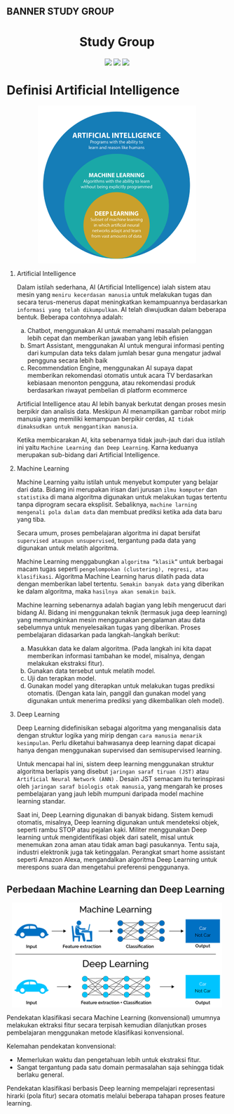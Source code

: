 BANNER STUDY GROUP
----
<h1 align="center"> Study Group </h1>

<p align="center">
    <img src="https://img.shields.io/badge/python-3670A0?style=for-the-badge&logo=python&logoColor=ffdd54" style="vertical-align:middle">
    <img src="https://img.shields.io/badge/TensorFlow-%23FF6F00.svg?style=for-the-badge&logo=TensorFlow&logoColor=white" style="vertical-align:middle">
    <img src="https://img.shields.io/badge/Keras-%23D00000.svg?style=for-the-badge&logo=Keras&logoColor=white" style="vertical-align:middle">
</p>

# Definisi Artificial Intelligence

<p align="center">
    <img src="contents/subset AI-ML-DL.png" width="360" style="vertical-align:middle">
</p>

1.  Artificial Intelligence

    Dalam istilah sederhana, AI (Artificial Intelligence) ialah sistem atau mesin yang `meniru kecerdasan manusia` untuk melakukan tugas dan secara terus-menerus dapat meningkatkan kemampuannya berdasarkan `informasi yang telah dikumpulkan`. AI telah diwujudkan dalam beberapa bentuk. Beberapa contohnya adalah:
    
    <ol type="a">
    <li>Chatbot, menggunakan AI untuk memahami masalah pelanggan lebih cepat dan memberikan jawaban yang lebih efisien</li>
    <li>Smart Assistant, menggunakan AI untuk mengurai informasi penting dari kumpulan data teks dalam jumlah besar guna mengatur jadwal pengguna secara lebih baik</li>
    <li>Recommendation Engine, menggunakan AI supaya dapat memberikan rekomendasi otomatis untuk acara TV berdasarkan kebiasaan menonton pengguna, atau rekomendasi produk berdasarkan riwayat pembelian di platform ecommerce</li>
    </ol>

    Artificial Intelligence atau AI lebih banyak berkutat dengan proses mesin berpikir dan analisis data. Meskipun AI menampilkan gambar robot mirip manusia yang memiliki kemampuan berpikir cerdas, `AI tidak dimaksudkan untuk menggantikan manusia`.

    Ketika membicarakan AI, kita sebenarnya tidak jauh-jauh dari dua istilah ini yaitu `Machine Learning dan Deep Learning`. Karna keduanya merupakan sub-bidang dari Artificial Intelligence.

2.  Machine Learning

    Machine Learning yaitu istilah untuk menyebut komputer yang belajar dari data. Bidang ini merupakan irisan dari jurusan `ilmu komputer` dan `statistika` di mana algoritma digunakan untuk melakukan tugas tertentu tanpa diprogram secara eksplisit. Sebaliknya, `machine larning mengenali pola dalam data` dan membuat prediksi ketika ada data baru yang tiba.

    Secara umum, proses pembelajaran algoritma ini dapat bersifat `supervised ataupun unsupervised`, tergantung pada data yang digunakan untuk melatih algoritma. 

    Machine Learning menggabungkan `algoritma “klasik”` untuk berbagai macam tugas seperti `pengelompokan (clustering), regresi, atau klasifikasi`. Algoritma Machine Learning harus dilatih pada data dengan memberikan label tertentu. `Semakin banyak data` yang diberikan ke dalam algoritma, maka `hasilnya akan semakin baik`. 

    Machine learning sebenarnya adalah bagian yang lebih mengerucut dari bidang AI. Bidang ini menggunakan teknik (termasuk juga deep learning) yang memungkinkan mesin menggunakan pengalaman atau data sebelumnya untuk menyelesaikan tugas yang diberikan. Proses pembelajaran didasarkan pada langkah-langkah berikut:

    <ol type="a">
    <li>Masukkan data ke dalam algoritma. (Pada langkah ini kita dapat memberikan informasi tambahan ke model, misalnya, dengan melakukan ekstraksi fitur).</li>
    <li>Gunakan data tersebut untuk melatih model.</li>
    <li>Uji dan terapkan model.</li>
    <li>Gunakan model yang diterapkan untuk melakukan tugas prediksi otomatis. (Dengan kata lain, panggil dan gunakan model yang digunakan untuk menerima prediksi yang dikembalikan oleh model).</li>
    </ol>
    
3.  Deep Learning
    
    Deep Learning didefinisikan sebagai algoritma yang menganalisis data dengan struktur logika yang mirip dengan `cara manusia menarik kesimpulan`. Perlu diketahui bahwasanya deep learning dapat dicapai hanya dengan menggunakan supervised dan semisupervised learning.

    Untuk mencapai hal ini, sistem deep learning menggunakan struktur algoritma berlapis yang disebut `jaringan saraf tiruan (JST)` atau `Artificial Neural Network (ANN)` . Desain JST semacam itu terinspirasi oleh `jaringan saraf biologis otak manusia`, yang mengarah ke proses pembelajaran yang jauh lebih mumpuni daripada model machine learning standar.

    Saat ini, Deep Learning digunakan di banyak bidang. Sistem kemudi otomatis, misalnya, Deep learning digunakan untuk mendeteksi objek, seperti rambu STOP atau pejalan kaki. Militer menggunakan Deep learning untuk mengidentifikasi objek dari satelit, misal untuk menemukan zona aman atau tidak aman bagi pasukannya. Tentu saja, industri elektronik juga tak ketinggalan. Perangkat smart home assistant seperti Amazon Alexa, mengandalkan algoritma Deep Learning untuk merespons suara dan mengetahui preferensi penggunanya. 

## Perbedaan Machine Learning dan Deep Learning

<p align="center">
    <img src="contents/machine learning vs deep learning.png" width="480" style="vertical-align:middle">
</p>

Pendekatan klasifikasi secara Machine Learning (konvensional) umumnya melakukan ektraksi fitur secara terpisah kemudian dilanjutkan proses pembelajaran menggunakan metode klasifikasi konvensional.

Kelemahan pendekatan konvensional:
- Memerlukan waktu dan pengetahuan lebih untuk ekstraksi fitur.
- Sangat tergantung pada satu domain permasalahan saja sehingga tidak berlaku general.

Pendekatan klasifikasi berbasis Deep learning mempelajari representasi hirarki (pola fitur) secara otomatis melalui beberapa tahapan proses feature learning.
